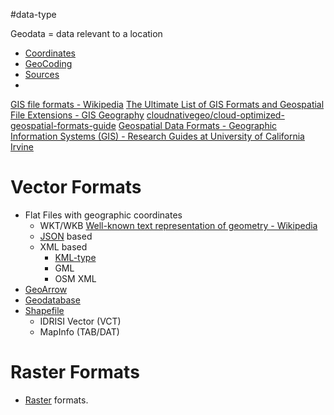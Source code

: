 #data-type

Geodata = data relevant to a location

- [Coordinates](Coordinates.md)
- [GeoCoding](GeoCoding.md)
- [Sources](Sources/Sources.md)
- 

[GIS file formats - Wikipedia](https://en.wikipedia.org/wiki/GIS_file_formats)
[The Ultimate List of GIS Formats and Geospatial File Extensions - GIS Geography](https://gisgeography.com/gis-formats/)
[cloudnativegeo/cloud-optimized-geospatial-formats-guide](https://github.com/cloudnativegeo/cloud-optimized-geospatial-formats-guide)
[Geospatial Data Formats - Geographic Information Systems (GIS) - Research Guides at University of California Irvine](https://guides.lib.uci.edu/c.php?g=333028&p=8281490)


# Vector Formats


- Flat Files with geographic coordinates
	- WKT/WKB [Well-known text representation of geometry - Wikipedia](https://en.wikipedia.org/wiki/Well-known_text_representation_of_geometry)
	- [JSON](Flat/JSON/GeoTopoJSON.md) based
	- XML based
		- [KML-type](Flat/XML/KML-type.md)
		- GML
		- OSM XML
- [GeoArrow](Flat/GeoArrow/GeoArrow.md)
- [Geodatabase](Geodatabase/Geodatabase.md)
- [Shapefile](Shapefile/Shapefile.md)
	- IDRISI Vector (VCT)
	- MapInfo (TAB/DAT)

# Raster Formats

- [Raster](Raster/Raster.md) formats.


  
